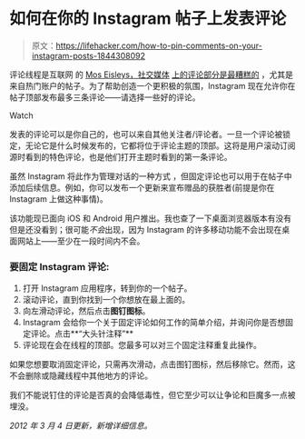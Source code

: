 # 如何在你的 Instagram 帖子上发表评论

> 原文：<https://lifehacker.com/how-to-pin-comments-on-your-instagram-posts-1844308092>

评论线程是互联网 的 [Mos Eisleys，社交媒体](https://www.youtube.com/watch?v=Xcb4_QwP6fE) [上的评论部分是最糟糕的](https://lifehacker.com/how-to-report-racist-or-abusive-posts-on-social-media-1843836814) ，尤其是来自热门账户的帖子。为了帮助创造一个更积极的氛围，Instagram 现在允许你在帖子顶部发布最多三条评论——请选择一些好的评论。

Watch

发表的评论可以是你自己的，也可以来自其他关注者/评论者。一旦一个评论被锁定，无论它是什么时候发布的，它都将位于评论主题的顶部。这将是用户滚动订阅源时看到的特色评论，也是他们打开主题时看到的第一条评论。

虽然 Instagram 将此作为管理对话的一种方式 ，但固定评论也可以用于在帖子中添加后续信息。例如，你可以发布一个更新来宣布赠品的获胜者(前提是你在 Instagram 上做这种事情)。

该功能现已面向 iOS 和 Android 用户推出。我也查了一下桌面浏览器版本有没有但是还没看到；很可能*不会*出现，因为 Instagram 的许多移动功能不会出现在桌面网站上——至少在一段时间内不会。

### 要固定 Instagram 评论:

1.  打开 Instagram 应用程序，转到你的一个帖子。
2.  滚动评论，直到你找到一个你想放在最上面的。
3.  向左滑动评论，然后点击**图钉图标**。
4.  Instagram 会给你一个关于固定评论如何工作的简单介绍，并询问你是否想固定评论。点击**“大头针注释”**
5.  评论现在会在线程的顶部。您最多可以对三个固定注释重复此操作。

如果您想要取消固定评论，只需再次滑动，点击图钉图标，然后移除它。然而，这不会删除或隐藏线程中其他地方的评论。

我们不能说钉住的评论是否真的会降低毒性，但它至少可以让争论和巨魔多一点被埋没。

*2012 年 3 月 4 日更新，新增详细信息。*